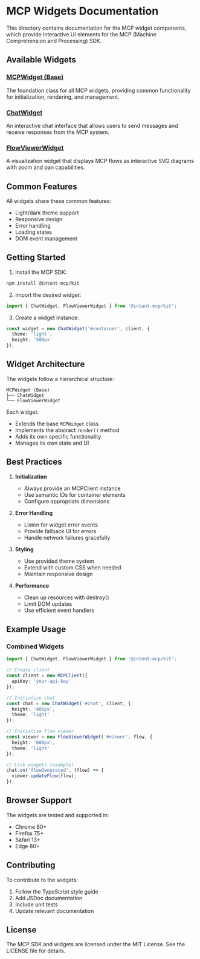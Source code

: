 # MCP Widgets Documentation

This directory contains documentation for the MCP widget components, which provide interactive UI elements for the MCP (Machine Comprehension and Processing) SDK.

## Available Widgets

### [MCPWidget (Base)](./base-widget.md)
The foundation class for all MCP widgets, providing common functionality for initialization, rendering, and management.

### [ChatWidget](./chat-widget.md)
An interactive chat interface that allows users to send messages and receive responses from the MCP system.

### [FlowViewerWidget](./flow-viewer-widget.md)
A visualization widget that displays MCP flows as interactive SVG diagrams with zoom and pan capabilities.

## Common Features

All widgets share these common features:
- Light/dark theme support
- Responsive design
- Error handling
- Loading states
- DOM event management

## Getting Started

1. Install the MCP SDK:
```bash
npm install @intent-mcp/kit
```

2. Import the desired widget:
```typescript
import { ChatWidget, FlowViewerWidget } from '@intent-mcp/kit';
```

3. Create a widget instance:
```typescript
const widget = new ChatWidget('#container', client, {
  theme: 'light',
  height: '500px'
});
```

## Widget Architecture

The widgets follow a hierarchical structure:

```
MCPWidget (Base)
├── ChatWidget
└── FlowViewerWidget
```

Each widget:
- Extends the base `MCPWidget` class
- Implements the abstract `render()` method
- Adds its own specific functionality
- Manages its own state and UI

## Best Practices

1. **Initialization**
   - Always provide an MCPClient instance
   - Use semantic IDs for container elements
   - Configure appropriate dimensions

2. **Error Handling**
   - Listen for widget error events
   - Provide fallback UI for errors
   - Handle network failures gracefully

3. **Styling**
   - Use provided theme system
   - Extend with custom CSS when needed
   - Maintain responsive design

4. **Performance**
   - Clean up resources with destroy()
   - Limit DOM updates
   - Use efficient event handlers

## Example Usage

### Combined Widgets

```typescript
import { ChatWidget, FlowViewerWidget } from '@intent-mcp/kit';

// Create client
const client = new MCPClient({
  apiKey: 'your-api-key'
});

// Initialize chat
const chat = new ChatWidget('#chat', client, {
  height: '400px',
  theme: 'light'
});

// Initialize flow viewer
const viewer = new FlowViewerWidget('#viewer', flow, {
  height: '600px',
  theme: 'light'
});

// Link widgets (example)
chat.on('flowGenerated', (flow) => {
  viewer.updateFlow(flow);
});
```

## Browser Support

The widgets are tested and supported in:
- Chrome 80+
- Firefox 75+
- Safari 13+
- Edge 80+

## Contributing

To contribute to the widgets:
1. Follow the TypeScript style guide
2. Add JSDoc documentation
3. Include unit tests
4. Update relevant documentation

## License

The MCP SDK and widgets are licensed under the MIT License. See the LICENSE file for details. 